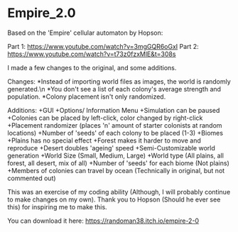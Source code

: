 # Empire_2.0
Based on the 'Empire' cellular automaton by Hopson:

Part 1: https://www.youtube.com/watch?v=3mgGQR6oGxI
Part 2: https://www.youtube.com/watch?v=t73z0fzxMlE&t=308s

I made a few changes to the original, and some additions.

Changes:
*Instead of importing world files as images, the world is randomly generated.\n
*You don't see a list of each colony's average strength and population.
*Colony placement isn't only randomized.

Additions:
+GUI
  +Options/ Information Menu
+Simulation can be paused
+Colonies can be placed by left-click, color changed by right-click
+Placement randomizer (places 'n' amount of starter colonists at random locations)
  +Number of 'seeds' of each colony to be placed (1-3)
+Biomes
  +Plains has no special effect
  +Forest makes it harder to move and reproduce
  +Desert doubles 'ageing' speed
+Semi-Customizable world generation
  +World Size (Small, Medium, Large)
  +World type (All plains, all forest, all desert, mix of all)
  +Number of 'seeds' for each biome (Not plains)
+Members of colonies can travel by ocean (Technically in original, but not commented out)

This was an exercise of my coding ability (Although, I will probably continue to make changes on my own).
Thank you to Hopson (Should he ever see this) for inspiring me to make this.

You can download it here: https://randoman38.itch.io/empire-2-0
